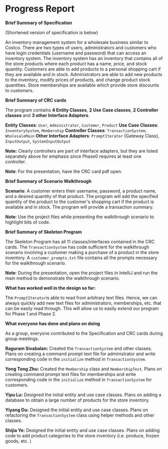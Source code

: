 ﻿# Progress Report

**Brief Summary of Specification**

(Shortened version of specification is below)

An inventory management system for a wholesale business similar to Costco. There are two types of users, administrators and customers who have login credentials (username and password) that can access an inventory system. The inventory system has an inventory that contains all of the store products where each product has a name, price, and stock quantity.  Customers are able to add products to a personal shopping cart if they are available and in stock. Administrators are able to add new products to the inventory, modify prices of products, and change product stock quantities. Store memberships are available which provide store discounts to customers. 

**Brief Summary of CRC cards**

The program contains **4 Entity Classes**, **2 Use Case classes**, **2 Controller classes** and **3 other Interface Adapters**. 

**Entity Classes**: `User`, `Administrator`, `Customer`, `Product`
**Use Case Classes**: `InventorySystem`, `Membership`
**Controller Classes**: `TransactionSystem`, `WholesaleMain`
**Other Interface Adapters**: `PromptIterator` (Gateway Class), `InputOutput`, `SystemInputOutput`

**Note:** Clearly controllers are part of interface adapters, but they are listed separately above for emphasis since Phase0 requires at least one controller.

**Note**:  For the presentation, have the CRC card pdf open.  

**Brief Summary of Scenario Walkthrough**

**Scenario**:     A customer enters their username, password, a product name, and a desired quantity of that product. The program will add the specified quantity of the product to the customer's shopping cart if the product is available and in stock. The program will provide a transaction summary. 

**Note**:  Use the project files while presenting the walkthrough scenario to highlight bits of code. 

**Brief Summary of Skeleton Program**

The Skeleton Program has all 11 classes/interfaces contained in the CRC cards. The `TransactionSystem` has code sufficient for the walkthrough scenario involving a customer making a purchase of a product in the store inventory. A `customer_prompts.txt` file contains all the prompts necessary for the walkthrough scenario.

**Note**:  During the presentation, open the project files in IntelliJ and run the main method to demonstrate the walkthrough scenario. 


**What has worked well in the design so far:**

The `PromptIterator`is able to read from arbitrary text files. Hence, we can always quickly add new text files for administrators, memberships, etc. that can be easily read through. This will allow us to easily extend our program for Phase 1 and Phase 2. 


**What everyone has done and plans on doing**

As a group, everyone contributed to the Specification and CRC cards during group meetings. 

**Raguram Sivabalan:**
Created the `TransactionSystem` and other classes. Plans on creating a command prompt text file for administrator and write corresponding code in the `initialize` method in `TransactionSystem`.

**Yong Tong Zhu:**
Created the  `Membership` class and `MembershipTest`.  Plans on creating command prompt text files for memberships and write corresponding code in the `initialize` method in `TransactionSystem` for customers.

**Yipu Lu:**
Designed the initial entity and use case classes. Plans on adding a database to obtain a large number of products for the store inventory. 

**Yiyang Du:**
Designed the initial entity and use case classes. Plans on refactoring the `TransactionSystem` class using helper methods and other classes. 

**Shijia Ye:**
Designed the initial entity and use case classes. Plans on adding code to add product categories to the store inventory (i.e. produce, frozen goods, etc. )




